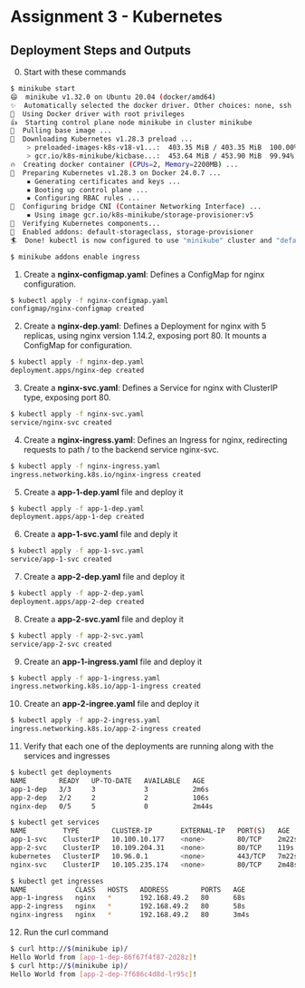 # Assignment 3 - Kubernetes

## Deployment Steps and Outputs

0. Start with these commands

```bash
$ minikube start
😄  minikube v1.32.0 on Ubuntu 20.04 (docker/amd64)
✨  Automatically selected the docker driver. Other choices: none, ssh
📌  Using Docker driver with root privileges
👍  Starting control plane node minikube in cluster minikube
🚜  Pulling base image ...
💾  Downloading Kubernetes v1.28.3 preload ...
    > preloaded-images-k8s-v18-v1...:  403.35 MiB / 403.35 MiB  100.00% 156.76 
    > gcr.io/k8s-minikube/kicbase...:  453.64 MiB / 453.90 MiB  99.94% 101.18 M
🔥  Creating docker container (CPUs=2, Memory=2200MB) ...
🐳  Preparing Kubernetes v1.28.3 on Docker 24.0.7 ...
    ▪ Generating certificates and keys ...
    ▪ Booting up control plane ...
    ▪ Configuring RBAC rules ...
🔗  Configuring bridge CNI (Container Networking Interface) ...
    ▪ Using image gcr.io/k8s-minikube/storage-provisioner:v5
🔎  Verifying Kubernetes components...
🌟  Enabled addons: default-storageclass, storage-provisioner
🏄  Done! kubectl is now configured to use "minikube" cluster and "default" namespace by default
```
```bash
$ minikube addons enable ingress
```

1. Create a **nginx-configmap.yaml**: Defines a ConfigMap for nginx configuration.
```bash
$ kubectl apply -f nginx-configmap.yaml
configmap/nginx-configmap created
```

2. Create a **nginx-dep.yaml**: Defines a Deployment for nginx with 5 replicas, using nginx version 1.14.2, exposing port 80. It mounts a ConfigMap for configuration.

```bash 
$ kubectl apply -f nginx-dep.yaml
deployment.apps/nginx-dep created
```

3. Create a **nginx-svc.yaml**: Defines a Service for nginx with ClusterIP type, exposing port 80.
```bash
$ kubectl apply -f nginx-svc.yaml
service/nginx-svc created
```

4. Create a **nginx-ingress.yaml**: Defines an Ingress for nginx, redirecting requests to path / to the backend service nginx-svc.
```bash
$ kubectl apply -f nginx-ingress.yaml
ingress.networking.k8s.io/nginx-ingress created
```

5. Create a **app-1-dep.yaml** file and deploy it
```bash
$ kubectl apply -f app-1-dep.yaml
deployment.apps/app-1-dep created
```

6. Create a **app-1-svc.yaml** file and deply it
```bash
$ kubectl apply -f app-1-svc.yaml
service/app-1-svc created
```

7. Create a **app-2-dep.yaml** file and deploy it
```bash
$ kubectl apply -f app-2-dep.yaml
deployment.apps/app-2-dep created
```

8. Create a **app-2-svc.yaml** file and deploy it
```bash
$ kubectl apply -f app-2-svc.yaml
service/app-2-svc created
```

9. Create an **app-1-ingress.yaml** file and deploy it
```bash
$ kubectl apply -f app-1-ingress.yaml
ingress.networking.k8s.io/app-1-ingress created
```

10. Create an **app-2-ingree.yaml** file and deploy it
```bash
$ kubectl apply -f app-2-ingress.yaml
ingress.networking.k8s.io/app-2-ingress created
```

11. Verify that each one of the deployments are running along with the services and ingresses
```bash
$ kubectl get deployments
NAME        READY   UP-TO-DATE   AVAILABLE   AGE
app-1-dep   3/3     3            3           2m6s
app-2-dep   2/2     2            2           106s
nginx-dep   0/5     5            0           2m44s

$ kubectl get services
NAME         TYPE        CLUSTER-IP       EXTERNAL-IP   PORT(S)   AGE
app-1-svc    ClusterIP   10.100.10.177    <none>        80/TCP    2m22s
app-2-svc    ClusterIP   10.109.204.31    <none>        80/TCP    119s
kubernetes   ClusterIP   10.96.0.1        <none>        443/TCP   7m22s
nginx-svc    ClusterIP   10.105.235.174   <none>        80/TCP    2m48s

$ kubectl get ingresses
NAME            CLASS   HOSTS   ADDRESS        PORTS   AGE
app-1-ingress   nginx   *       192.168.49.2   80      68s
app-2-ingress   nginx   *       192.168.49.2   80      58s
nginx-ingress   nginx   *       192.168.49.2   80      3m4s
```

12. Run the curl command
```bash
$ curl http://$(minikube ip)/
Hello World from [app-1-dep-86f67f4f87-2d28z]!
$ curl http://$(minikube ip)/
Hello World from [app-2-dep-7f686c4d8d-lr95c]!

```
